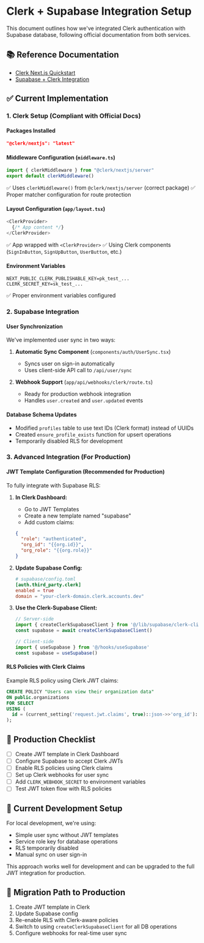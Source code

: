 # Clerk + Supabase Integration Setup

This document outlines how we've integrated Clerk authentication with Supabase database, following official documentation from both services.

## 📚 Reference Documentation
- [Clerk Next.js Quickstart](https://clerk.com/docs/quickstarts/nextjs)
- [Supabase + Clerk Integration](https://supabase.com/docs/guides/auth/third-party/clerk)

## ✅ Current Implementation

### 1. Clerk Setup (Compliant with Official Docs)

#### Packages Installed
```json
"@clerk/nextjs": "latest"
```

#### Middleware Configuration (`middleware.ts`)
```typescript
import { clerkMiddleware } from "@clerk/nextjs/server"
export default clerkMiddleware()
```
✅ Uses `clerkMiddleware()` from `@clerk/nextjs/server` (correct package)
✅ Proper matcher configuration for route protection

#### Layout Configuration (`app/layout.tsx`)
```typescript
<ClerkProvider>
  {/* App content */}
</ClerkProvider>
```
✅ App wrapped with `<ClerkProvider>`
✅ Using Clerk components (`SignInButton`, `SignUpButton`, `UserButton`, etc.)

#### Environment Variables
```env
NEXT_PUBLIC_CLERK_PUBLISHABLE_KEY=pk_test_...
CLERK_SECRET_KEY=sk_test_...
```
✅ Proper environment variables configured

### 2. Supabase Integration

#### User Synchronization
We've implemented user sync in two ways:

1. **Automatic Sync Component** (`components/auth/UserSync.tsx`)
   - Syncs user on sign-in automatically
   - Uses client-side API call to `/api/user/sync`

2. **Webhook Support** (`app/api/webhooks/clerk/route.ts`)
   - Ready for production webhook integration
   - Handles `user.created` and `user.updated` events

#### Database Schema Updates
- Modified `profiles` table to use text IDs (Clerk format) instead of UUIDs
- Created `ensure_profile_exists` function for upsert operations
- Temporarily disabled RLS for development

### 3. Advanced Integration (For Production)

#### JWT Template Configuration (Recommended for Production)
To fully integrate with Supabase RLS:

1. **In Clerk Dashboard:**
   - Go to JWT Templates
   - Create a new template named "supabase"
   - Add custom claims:
   ```json
   {
     "role": "authenticated",
     "org_id": "{{org.id}}",
     "org_role": "{{org.role}}"
   }
   ```

2. **Update Supabase Config:**
   ```toml
   # supabase/config.toml
   [auth.third_party.clerk]
   enabled = true
   domain = "your-clerk-domain.clerk.accounts.dev"
   ```

3. **Use the Clerk-Supabase Client:**
   ```typescript
   // Server-side
   import { createClerkSupabaseClient } from '@/lib/supabase/clerk-client'
   const supabase = await createClerkSupabaseClient()
   
   // Client-side
   import { useSupabase } from '@/hooks/useSupabase'
   const supabase = useSupabase()
   ```

#### RLS Policies with Clerk Claims
Example RLS policy using Clerk JWT claims:
```sql
CREATE POLICY "Users can view their organization data"
ON public.organizations
FOR SELECT
USING (
  id = (current_setting('request.jwt.claims', true)::json->>'org_id')::uuid
);
```

## 🚀 Production Checklist

- [ ] Create JWT template in Clerk Dashboard
- [ ] Configure Supabase to accept Clerk JWTs
- [ ] Enable RLS policies using Clerk claims
- [ ] Set up Clerk webhooks for user sync
- [ ] Add `CLERK_WEBHOOK_SECRET` to environment variables
- [ ] Test JWT token flow with RLS policies

## 🔧 Current Development Setup

For local development, we're using:
- Simple user sync without JWT templates
- Service role key for database operations
- RLS temporarily disabled
- Manual sync on user sign-in

This approach works well for development and can be upgraded to the full JWT integration for production.

## 📝 Migration Path to Production

1. Create JWT template in Clerk
2. Update Supabase config
3. Re-enable RLS with Clerk-aware policies
4. Switch to using `createClerkSupabaseClient` for all DB operations
5. Configure webhooks for real-time user sync